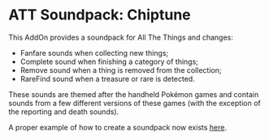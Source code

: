 # ATT Soundpack: Chiptune
This AddOn provides a soundpack for All The Things and changes:

- Fanfare sounds when collecting new things;
- Complete sound when finishing a category of things;
- Remove sound when a thing is removed from the collection;
- RareFind sound when a treasure or rare is detected.

These sounds are themed after the handheld Pokémon games and contain sounds from a few different versions of these games (with the exception of the reporting and death sounds).

A proper example of how to create a soundpack now exists [here](https://github.com/DFortun81/ATT-SoundPack-Template).
